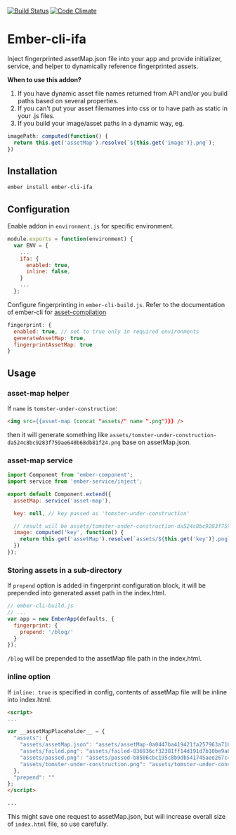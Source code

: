 [![Build Status](https://travis-ci.org/RuslanZavacky/ember-cli-ifa.svg?branch=master)](https://travis-ci.org/RuslanZavacky/ember-cli-ifa)
[![Code Climate](https://codeclimate.com/github/RuslanZavacky/ember-cli-ifa/badges/gpa.svg)](https://codeclimate.com/github/RuslanZavacky/ember-cli-ifa)

# Ember-cli-ifa

Inject fingerprinted assetMap.json file into your app and provide initializer, service, and helper to
dynamically reference fingerprinted assets.

**When to use this addon?**

1. If you have dynamic asset file names returned from API and/or you build paths based on several properties.
1. If you can't put your asset filemames into css or to have path as static in your .js files.
1. If you build your image/asset paths in a dynamic way, eg.
```js
imagePath: computed(function() {
  return this.get('assetMap').resolve(`${this.get('image')}.png`);
})
```

## Installation

```bash
ember install ember-cli-ifa
```

## Configuration

Enable addon in `environment.js` for specific environment.

```javascript
module.exports = function(environment) {
  var ENV = {
    ...
    ifa: {
      enabled: true,
      inline: false,
    }
    ...
  };
```

Configure fingerprinting in `ember-cli-build.js`. Refer to the documentation of ember-cli for [asset-compilation](https://ember-cli.com/asset-compilation#fingerprinting-and-cdn-urls)

```javascript
fingerprint: {
  enabled: true, // set to true only in required environments
  generateAssetMap: true,
  fingerprintAssetMap: true
}
```

## Usage

### asset-map helper

If `name` is `tomster-under-construction`:
 
```html
<img src={{asset-map (concat "assets/" name ".png")}} />
```

then it will generate something like `assets/tomster-under-construction-da524c8bc9283f759ae640b68db81f24.png` base on assetMap.json.

### asset-map service

```javascript
import Component from 'ember-component';
import service from 'ember-service/inject';

export default Component.extend({
  assetMap: service('asset-map'),

  key: null, // key passed as 'tomster-under-construction'

  // result will be assets/tomster-under-construction-da524c8bc9283f759ae640b68db81f24.png
  image: computed('key', function() {
    return this.get('assetMap').resolve(`assets/${this.get('key')}.png`);
  })
});
```

### Storing assets in a sub-directory

If `prepend` option is added in fingerprint configuration block, it will be prepended into
generated asset path in the index.html.

```javascript
// ember-cli-build.js
// ...
var app = new EmberApp(defaults, {
  fingerprint: {
    prepend: '/blog/'
  }
});
```

`/blog` will be prepended to the assetMap file path in the index.html.


### inline option

If `inline: true` is specified in config, contents of assetMap file will be inline into index.html. 

```html
<script>
...

var __assetMapPlaceholder__ = {
  "assets": {
    "assets/assetMap.json": "assets/assetMap-0a0447ba419421fa257963a718324fa8.json",
    "assets/failed.png": "assets/failed-836936cf32381ff14d191d7b10be9a89.png",
    "assets/passed.png": "assets/passed-b8506cbc195c8b9db541745aee267c48.png",
    "assets/tomster-under-construction.png": "assets/tomster-under-construction-da524c8bc9283f759ae640b68db81f24.png"
  },
  "prepend": ""
};
</script>

...
```

This might save one request to assetMap.json, but will increase overall size of `index.html` file, so use carefully.
